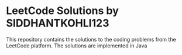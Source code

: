 # LeetCode Solutions by SIDDHANTKOHLI123

This repository contains the solutions to the coding problems from the LeetCode platform. The solutions are implemented in Java
